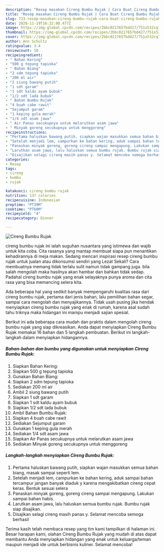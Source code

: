 ```yaml
---
description: "Resep masakan Cireng Bumbu Rujak | Cara Buat Cireng Bumbu Rujak Yang Enak Dan Mudah"
title: "Resep masakan Cireng Bumbu Rujak | Cara Buat Cireng Bumbu Rujak Yang Enak Dan Mudah"
slug: 723-resep-masakan-cireng-bumbu-rujak-cara-buat-cireng-bumbu-rujak-yang-enak-dan-mudah
date: 2020-11-19T16:32:00.477Z
image: https://img-global.cpcdn.com/recipes/2bbc0217657bd427/751x532cq70/cireng-bumbu-rujak-foto-resep-utama.jpg
thumbnail: https://img-global.cpcdn.com/recipes/2bbc0217657bd427/751x532cq70/cireng-bumbu-rujak-foto-resep-utama.jpg
cover: https://img-global.cpcdn.com/recipes/2bbc0217657bd427/751x532cq70/cireng-bumbu-rujak-foto-resep-utama.jpg
author: Ann Schultz
ratingvalue: 3.4
reviewcount: 10
recipeingredient:
- " Bahan Kering"
- "500 g tepung tapioka"
- " Bahan Biang"
- "2 sdm tepung tapioka"
- "200 ml air"
- "2 siung bawang putih"
- "1 sdt garam"
- "1 sdt kaldu ayam bubuk"
- "1/2 sdt lada bubuk"
- " Bahan Bumbu Rujak"
- "4 buah cabe rawit"
- "Sejumput garam"
- "1 keping gula merah"
- "1/4 sdt asam jawa"
- " Air Panas secukupnya untuk melarutkan asam jawa"
- " Minyak goreng secukupnya untuk menggoreng"
recipeinstructions:
- "Pertama haluskan bawang putih, siapkan wajan masukkan semua bahan biang, masak sampai seperti lem."
- "Setelah menjadi lem, campurkan ke bahan kering, aduk sampai bahan tercampur jangan banyak diaduk y karena mengakibatkan cireng cepat keras. Bentuk sesuai selera"
- "Panaskan minyak goreng, goreng cireng sampai mengapung. Lakukan sampai bahan habis."
- "Larutkan asam jawa, lalu haluskan semua bumbu rujak. Bumbu rujak siap disajikan."
- "Disajikan selagi cireng masih panas y. Selamat mencoba semoga berhasil"
categories:
- Resep
tags:
- cireng
- bumbu
- rujak

katakunci: cireng bumbu rujak 
nutrition: 137 calories
recipecuisine: Indonesian
preptime: "PT39M"
cooktime: "PT60M"
recipeyield: "4"
recipecategory: Dinner

---
```



![Cireng Bumbu Rujak](https://img-global.cpcdn.com/recipes/2bbc0217657bd427/751x532cq70/cireng-bumbu-rujak-foto-resep-utama.jpg)


cireng bumbu rujak ini ialah suguhan nusantara yang istimewa dan wajib untuk kita coba. Cita rasanya yang mantap membuat siapa pun menantikan kehadirannya di meja makan.
Sedang mencari inspirasi resep cireng bumbu rujak untuk jualan atau dikonsumsi sendiri yang Lezat Sekali? Cara membuatnya memang tidak terlalu sulit namun tidak gampang juga. bila salah mengolah maka hasilnya akan hambar dan bahkan tidak sedap. Padahal cireng bumbu rujak yang enak selayaknya punya aroma dan cita rasa yang bisa memancing selera kita.

Ada beberapa hal yang sedikit banyak mempengaruhi kualitas rasa dari cireng bumbu rujak, pertama dari jenis bahan, lalu pemilihan bahan segar, sampai cara mengolah dan menyajikannya. Tidak usah pusing jika hendak menyiapkan cireng bumbu rujak yang enak di rumah, karena asal sudah tahu triknya maka hidangan ini mampu menjadi sajian spesial.




Berikut ini ada beberapa cara mudah dan praktis dalam mengolah cireng bumbu rujak yang siap dikreasikan. Anda dapat menyiapkan Cireng Bumbu Rujak memakai 16 bahan dan 5 langkah pembuatan. Berikut ini langkah-langkah dalam menyiapkan hidangannya.

<!--inarticleads1-->

##### Bahan-bahan dan bumbu yang digunakan untuk menyiapkan Cireng Bumbu Rujak:

1. Siapkan  Bahan Kering:
1. Siapkan 500 g tepung tapioka
1. Gunakan  Bahan Biang:
1. Siapkan 2 sdm tepung tapioka
1. Sediakan 200 ml air
1. Ambil 2 siung bawang putih
1. Siapkan 1 sdt garam
1. Siapkan 1 sdt kaldu ayam bubuk
1. Siapkan 1/2 sdt lada bubuk
1. Ambil  Bahan Bumbu Rujak:
1. Siapkan 4 buah cabe rawit
1. Sediakan Sejumput garam
1. Gunakan 1 keping gula merah
1. Sediakan 1/4 sdt asam jawa
1. Siapkan  Air Panas secukupnya untuk melarutkan asam jawa
1. Sediakan  Minyak goreng secukupnya untuk menggoreng




<!--inarticleads2-->

##### Langkah-langkah menyiapkan Cireng Bumbu Rujak:

1. Pertama haluskan bawang putih, siapkan wajan masukkan semua bahan biang, masak sampai seperti lem.
1. Setelah menjadi lem, campurkan ke bahan kering, aduk sampai bahan tercampur jangan banyak diaduk y karena mengakibatkan cireng cepat keras. Bentuk sesuai selera
1. Panaskan minyak goreng, goreng cireng sampai mengapung. Lakukan sampai bahan habis.
1. Larutkan asam jawa, lalu haluskan semua bumbu rujak. Bumbu rujak siap disajikan.
1. Disajikan selagi cireng masih panas y. Selamat mencoba semoga berhasil




Terima kasih telah membaca resep yang tim kami tampilkan di halaman ini. Besar harapan kami, olahan Cireng Bumbu Rujak yang mudah di atas dapat membantu Anda menyiapkan hidangan yang enak untuk keluarga/teman maupun menjadi ide untuk berbisnis kuliner. Selamat mencoba!
